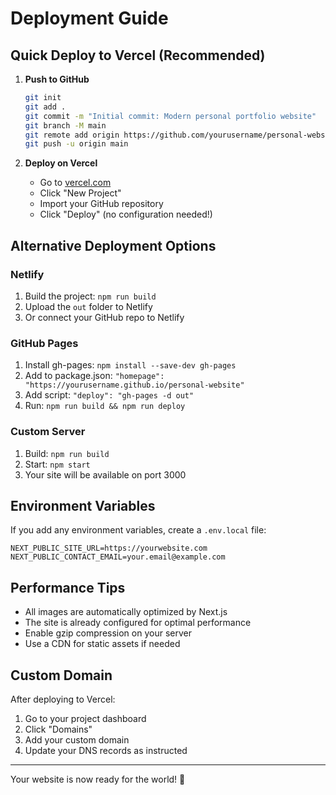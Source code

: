 # Deployment Guide

## Quick Deploy to Vercel (Recommended)

1. **Push to GitHub**
   ```bash
   git init
   git add .
   git commit -m "Initial commit: Modern personal portfolio website"
   git branch -M main
   git remote add origin https://github.com/yourusername/personal-website.git
   git push -u origin main
   ```

2. **Deploy on Vercel**
   - Go to [vercel.com](https://vercel.com)
   - Click "New Project"
   - Import your GitHub repository
   - Click "Deploy" (no configuration needed!)

## Alternative Deployment Options

### Netlify
1. Build the project: `npm run build`
2. Upload the `out` folder to Netlify
3. Or connect your GitHub repo to Netlify

### GitHub Pages
1. Install gh-pages: `npm install --save-dev gh-pages`
2. Add to package.json: `"homepage": "https://yourusername.github.io/personal-website"`
3. Add script: `"deploy": "gh-pages -d out"`
4. Run: `npm run build && npm run deploy`

### Custom Server
1. Build: `npm run build`
2. Start: `npm start`
3. Your site will be available on port 3000

## Environment Variables

If you add any environment variables, create a `.env.local` file:

```
NEXT_PUBLIC_SITE_URL=https://yourwebsite.com
NEXT_PUBLIC_CONTACT_EMAIL=your.email@example.com
```

## Performance Tips

- All images are automatically optimized by Next.js
- The site is already configured for optimal performance
- Enable gzip compression on your server
- Use a CDN for static assets if needed

## Custom Domain

After deploying to Vercel:
1. Go to your project dashboard
2. Click "Domains"
3. Add your custom domain
4. Update your DNS records as instructed

---

Your website is now ready for the world! 🚀
